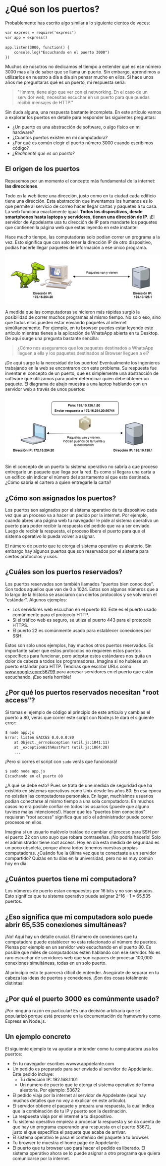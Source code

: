 # ¿Qué son los puertos?

Probablemente has escrito algo similar a lo siguiente cientos de veces:

```
var express = require('express')
var app = express()

app.listen(3000, function() {
	console.log("Escuchando en el puerto 3000")
})
```
Muchos de nosotros no dedicamos el tiempo a entender qué es ese número 3000 mas allá de saber que se llama un puerto. Sin embargo, aprendimos a utilizarlos en nuestro a día a día sin pensar mucho en ellos. Si hace unos años me preguntaras qué es un puerto, mi respuesta sería:

> "Hmmm, tiene algo que ver con el networking. En el caso de un servidor web, necesitas escuchar en un puerto para que puedas recibir mensajes de HTTP."

Sin duda alguna, una respuesta bastante incompleta. En este artículo vamos a explorar los puertos en detalle para responder las siguientes preguntas:

- ¿Un puerto es una abstracción de software, o algo físico en mi hardware?
- ¿Cuantos puertos existen en mi computadora?
- ¿Por qué es común elegir el puerto número 3000 cuando escribimos código?
- *¿Realmente qué es un puerto?*

## El origen de los puertos

Repasemos por un momento el concepto más fundamental de la internet: **las direcciones**. 

Todo en la web tiene una dirección, justo como en tu ciudad cada edificio tiene una dirección. Esta abstracción que inventamos los humanos es lo que permite al servicio de correo hacer llegar cartas y paquetes a tu casa. La web funciona exactamente igual. __Todos los dispositivos, desde smartphones hasta laptops y servidores, tienen una dirección de IP__. ¡El servidor de Appdelante usa tu dirección de IP para mandarte los paquetes que contienen la página web que estas leyendo en este instante!

Hace mucho tiempo, las computadoras solo podían correr un programa a la vez. Esto significa que con solo tener la dirección IP de otro dispositivo, podías hacerle llegar paquetes de información a ese único programa.

<p align="center">
  <img src="https://github.com/macadev/Appdelante-Articulos/blob/master/imagenes/ports_explained.png"/>
</p>

A medida que las computadoras se hicieron más rápidas surgió la posibilidad de correr muchos programas al mismo tiempo. No solo eso, sino que todos ellos pueden estar enviando paquetes al internet simúltaneamente. Por ejemplo, en tu browser puedes estar leyendo este artículo mientras tienes a la aplicación de WhatsApp abierta en tu Desktop. De aquí surge una pregunta bastante sencilla:

> ¿Cómo nos aseguramos que los paquetes destinados a WhatsApp lleguen a ella y los paquetes destinados al Browser lleguen a el?

¡De aquí surge la la necesidad de los puertos! Eventualmente los ingenieros trabajando en la web se encontraron con este problema. Su respuesta fue inventar el concepto de un puerto, que es simplemente una abstracción de software que utilizamos para poder determinar quien debe obtener un paquete. El diagrama de abajo muestra a una laptop hablando con un servidor web a través de unos puertos:

<p align="center">
  <img src="https://github.com/macadev/Appdelante-Articulos/blob/master/imagenes/ports_explained_2.png"/>
</p>

Sin el concepto de un puerto tu sistema operativo no sabría a que proceso entregarle un paquete que llega por la red. Es como si llegara una carta a un edifico sin indicar el número del apartamento al que esta destinada. ¿Cómo sabría el cartero a quien entregarle la carta?

## ¿Cómo son asignados los puertos?

Los puertos son asignados por el sistema operativo de tu dispositivo cada vez que un proceso va a hacer un pedido por la internet. Por ejemplo, cuando abres una página web tu navegador le pide al sistema operativo un puerto para poder recibir la respuesta del pedido que va a ser enviado. Luego de recibir la respuesta, el proceso libera el puerto para que el sistema operativo lo pueda volver a asignar.

El número de puerto que te otorga el sistema operativo es aleatorio. Sin embargo hay algunos puertos que son reservados por el sistema para ciertos protocolos y usos.

## ¿Cuáles son los puertos reservados?

Los puertos reservados son también llamados "puertos bien conocidos". Son todos aquellos que van de 0 a 1024. Estos son algunos números que a lo largo de la historia se asociaron con ciertos protocólos y se volvieron el "estándar". Algunos ejemplos:

- Los servidores web escuchan en el puerto 80. Este es el puerto usado comúnmente para el protocolo HTTP.
- Si el tráfico web es seguro, se utliza el puerto 443 para el protocolo HTTPS.
- El puerto 22 es comúnmente usado para establecer conexiones por SSH.

Estos son solo unos ejemplos, hay muchos otros puertos reservados. Es importante saber que estos protocolos no requieren estos puertos específicos para funcionar, pero adoptar estos estándares nos quita un dolor de cabeza a todos los programadores. Imagina si no hubiese un puerto estándar para HTTP. Tendrías que escribir URLs como www.google.com:56799 para accesar servidores en el puerto que están escuchando. ¡Eso sería horrible!

## ¿Por qué los puertos reservados necesitan "root access"?

Si tomas el ejemplo de código al principio de este artículo y cambias el puerto a 80, verás que correr este script con Node.js te dará el siguiente error:

```
$ node app.js
Error: listen EACCES 0.0.0.0:80
    at Object._errnoException (util.js:1041:11)
    at _exceptionWithHostPort (util.js:1064:20)
    ...
```

¡Pero si corres el script con `sudo` verás que funcionará!


```
$ sudo node app.js
Escuchando en el puerto 80
```

¿A qué se debe esto? Pues se trata de une medida de seguridad que ha existido en sistemas operativos como Unix desde los años 80. En esa época no existían las computadoras personales. En lugar, muchísimos usuarios podían conectarse al mismo tiempo a una sola computadora. En muchos casos no era posible confiar en todos los usuarios (¡puede que alguno tuviese malas intenciones!). Hacer que los "puertos bien conocidos" requieran "root access" significa que solo el administrador puede correr procesos en ellos. 

Imagina si un usuario malévolo tratáse de cambiar el proceso para SSH por el puerto 22 con uno suyo que robara contraseñas. ¡No podría hacerlo! Solo el administrador tiene root access. Hoy en día esta medida de seguridad es un poco obsoleta, porque ahora todos tenemos nuestras propias computadoras. ¿Cuándo fue la última vez que te conectaste a un servidor compartido? Quizás en tu días en la universidad, pero no es muy común hoy en día.

## ¿Cuántos puertos tiene mi computadora?

Los números de puerto estan compuestos por 16 bits y no son signados. Esto significa que tu sistema operativo puede asignar 2^16 - 1 = 65,535 puertos.

## ¿Eso significa que mi computadora solo puede abrir 65,535 conexiones simultáneas?

¡No! Aquí hay un detalle crucial. El número de conexiones que tu computadora puede establecer no esta relacionado al número de puertos. Piensa por ejemplo en un servidor web escuchando en el puerto 80. Es posible que miles de computadoras esten hablando con ese servidor. No es raro escuchar de servidores web que son capaces de procesar 100,000 conexiones simultáneas, todas en un solo puerto.

Al principio esto te parecerá difícil de entender. Asegúrate de separar en tu cabeza las ideas de puertos y conexiones. ¡Son dos cosas totalmente distintas!

## ¿Por qué el puerto 3000 es comúnmente usado?

¡Por ninguna razón en particular! Es una decisión arbitraria que se popularizó porque está presente en la documentación de frameworks como Express en Node.js.

## Un ejemplo concreto

El siguiente ejemplo te va ayudar a entender como tu computadora usa los puertos:

* En tu navegador escribes wwww.appdelante.com
* Un pedido es preparado para ser enviado al servidor de Appdelante. Este pedido incluye:
	*  Tu dirección IP: 192.168.1.101
	*  Un numero de puerto que te otorga el sistema operativo de forma aleatoria. Por ejemplo: 53672
*  El pedido viaja por la internet al servidor de Appdelante (aqui hay muchos detalles que no voy a explicar en este artículo).
*  El servidor obtiene el paquete y prepara una respuesta, la cual indica que la combinación de tu IP y puerto son la destinación.
*  La respuesta viaja por el internet a tu dispositivo.
*  Tu sistema operativo empieza a procesar la respuesta y se da cuenta de que hay un programa esperando una respuesta en el puerto 53672, justo el que especifica el paquete que acaba de arrivar.
*  El sistema operativo le pasa el contenido del paquete a tu browser.
*  Tu browser te muestra el home page de Appdelante.
*  El puerto que tu browser uso para hacer el pedido es liberado. El sistema operativo ahora se lo puede asignar a otro programa que quiera comunicarse por la internet. 

